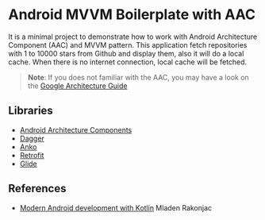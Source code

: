 # Android MVVM Boilerplate with AAC

It is a minimal project to demonstrate how to work with Android Architecture Component (AAC) and MVVM pattern.
This application fetch repositories with 1 to 10000 stars from Github and display them, also it will do a local cache.
When there is no internet connection, local cache will be fetched.

> **Note**:
> If you does not familiar with the AAC, you may have a look on the [Google Architecture Guide](https://developer.android.com/topic/libraries/architecture/guide.html)

## Libraries
- [Android Architecture Components](https://github.com/googlesamples/android-architecture-components)
- [Dagger](https://github.com/google/dagger)
- [Anko](https://github.com/Kotlin/anko)
- [Retrofit](https://github.com/square/retrofit)
- [Glide](https://github.com/bumptech/glide)

## References
- [Modern Android development with Kotlin](https://proandroiddev.com/modern-android-development-with-kotlin-september-2017-part-1-f976483f7bd6) Mladen Rakonjac